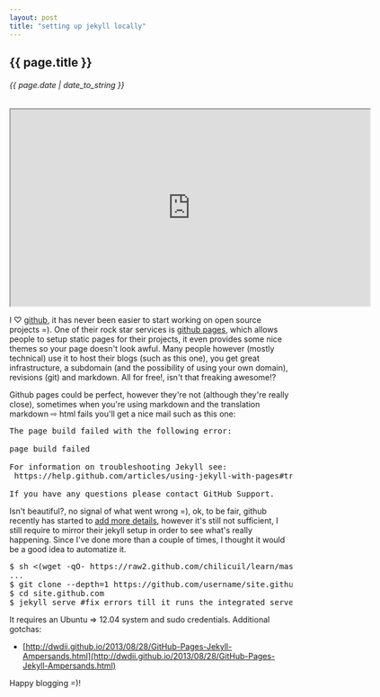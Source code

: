 ```yaml
---
layout: post
title: "setting up jekyll locally"
---
```


## {{ page.title }}
###### {{ page.date | date_to_string }}

<iframe class="showterm" src="http://showterm.io/dd994deaf00a01fcb9c65" width="640" height="350">&nbsp;</iframe> 

I &#x2661; [github](https://github.com/), it has never been easier to start working on open source projects =). One of their rock star services is [github pages](http://pages.github.com/), which allows people to setup static pages for their projects, it even provides some nice themes so your page doesn't look awful. Many people however (mostly technical) use it to host their blogs (such as this one), you get great infrastructure, a subdomain (and the possibility of using your own domain), revisions (git) and markdown. All for free!, isn't that freaking awesome!?

Github pages could be perfect, however they're not (although they're really close), sometimes when you're using markdown and the translation markdown &#x21E8; html fails you'll get a nice mail such as this one:

<pre class="lyric">
The page build failed with the following error:

page build failed

For information on troubleshooting Jekyll see:
 https://help.github.com/articles/using-jekyll-with-pages#troubleshooting

If you have any questions please contact GitHub Support.
</pre>

Isn't beautiful?, no signal of what went wrong =), ok, to be fair, github recently has started to [add more details](https://github.com/blog/1706-descriptive-error-messages-for-failed-github-pages-builds), however it's still not sufficient, I still require to mirror their jekyll setup in order to see what's really happening. Since I've done more than a couple of times, I thought it would be a good idea to automatize it.

<pre class="sh_sh">
$ sh &lt;(wget -qO- https://raw2.github.com/chilicuil/learn/master/sh/is/gitpages)
...
$ git clone --depth=1 https://github.com/username/site.github.com
$ cd site.github.com
$ jekyll serve #fix errors till it runs the integrated server
</pre>

It requires an Ubuntu =&gt; 12.04 system and sudo credentials. Additional gotchas:

- [http://dwdii.github.io/2013/08/28/GitHub-Pages-Jekyll-Ampersands.html](http://dwdii.github.io/2013/08/28/GitHub-Pages-Jekyll-Ampersands.html)

Happy blogging =)!
